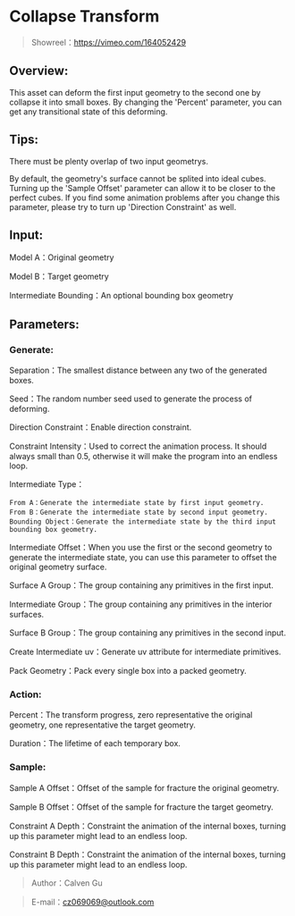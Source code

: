 # Collapse Transform

> Showreel：https://vimeo.com/164052429

Overview:
-----

  This asset can deform the first input geometry to the second one by collapse it into small boxes. By changing the 'Percent' parameter, you can get any transitional state of this deforming.

Tips:
-----

  There must be plenty overlap of two input geometrys.

  By default, the geometry's surface cannot be splited into ideal cubes. Turning up the 'Sample Offset' parameter can allow it to be closer to the perfect cubes. If you find some animation problems after you change this parameter, please try to turn up 'Direction Constraint' as well.

Input:
-----

  Model A：Original geometry

  Model B：Target geometry

  Intermediate Bounding：An optional bounding box geometry

Parameters:
-----

### Generate:

  Separation：The smallest distance between any two of the generated boxes.

  Seed：The random number seed used to generate the process of deforming.

  Direction Constraint：Enable direction constraint.

  Constraint Intensity：Used to correct the animation process. It should always small than 0.5, otherwise it will make the program into an endless loop.

  Intermediate Type：

    From A：Generate the intermediate state by first input geometry.
    From B：Generate the intermediate state by second input geometry.
    Bounding Object：Generate the intermediate state by the third input bounding box geometry.

  Intermediate Offset：When you use the first or the second geometry to generate the intermediate state, you can use this parameter to offset the original geometry surface.

  Surface A Group：The group containing any primitives in the first input.

  Intermediate Group：The group containing any primitives in the interior surfaces.

  Surface B Group：The group containing any primitives in the second input.

  Create Intermediate uv：Generate uv attribute for intermediate primitives.

  Pack Geometry：Pack every single box into a packed geometry.

### Action:

  Percent：The transform progress, zero representative the original geometry, one representative the target geometry.

  Duration：The lifetime of each temporary box.

### Sample:

  Sample A Offset：Offset of the sample for fracture the original geometry.

  Sample B Offset：Offset of the sample for fracture the target geometry.

  Constraint A Depth：Constraint the animation of the internal boxes, turning up this parameter might lead to an endless loop.

  Constraint B Depth：Constraint the animation of the internal boxes, turning up this parameter might lead to an endless loop.
  

> Author：Calven Gu

> E-mail：cz069069@outlook.com
